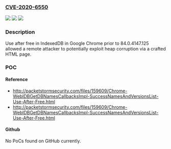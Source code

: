 ### [CVE-2020-6550](https://cve.mitre.org/cgi-bin/cvename.cgi?name=CVE-2020-6550)
![](https://img.shields.io/static/v1?label=Product&message=Chrome&color=blue)
![](https://img.shields.io/static/v1?label=Version&message=%3C%2084.0.4147.125%20&color=brighgreen)
![](https://img.shields.io/static/v1?label=Vulnerability&message=Use%20after%20free&color=brighgreen)

### Description

Use after free in IndexedDB in Google Chrome prior to 84.0.4147.125 allowed a remote attacker to potentially exploit heap corruption via a crafted HTML page.

### POC

#### Reference
- http://packetstormsecurity.com/files/159609/Chrome-WebIDBGetDBNamesCallbacksImpl-SuccessNamesAndVersionsList-Use-After-Free.html
- http://packetstormsecurity.com/files/159609/Chrome-WebIDBGetDBNamesCallbacksImpl-SuccessNamesAndVersionsList-Use-After-Free.html

#### Github
No PoCs found on GitHub currently.

